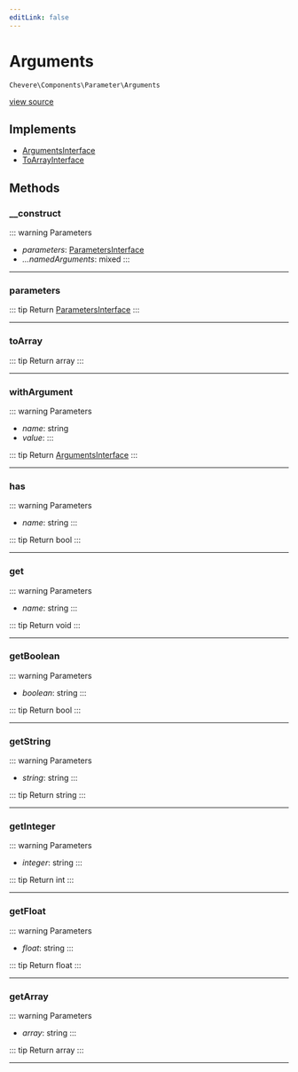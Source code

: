 ```yaml
---
editLink: false
---
```


# Arguments

`Chevere\Components\Parameter\Arguments`

[view source](https://github.com/chevere/chevere/blob/master/src/Chevere/Components/Parameter/Arguments.php)

## Implements

- [ArgumentsInterface](../../Interfaces/Parameter/ArgumentsInterface.md)
- [ToArrayInterface](../../Interfaces/Common/ToArrayInterface.md)

## Methods

### __construct

::: warning Parameters
- *parameters*: [ParametersInterface](../../Interfaces/Parameter/ParametersInterface.md)
- *...namedArguments*: mixed
:::

---

### parameters

::: tip Return
[ParametersInterface](../../Interfaces/Parameter/ParametersInterface.md)
:::

---

### toArray

::: tip Return
array
:::

---

### withArgument

::: warning Parameters
- *name*: string
- *value*: 
:::

::: tip Return
[ArgumentsInterface](../../Interfaces/Parameter/ArgumentsInterface.md)
:::

---

### has

::: warning Parameters
- *name*: string
:::

::: tip Return
bool
:::

---

### get

::: warning Parameters
- *name*: string
:::

::: tip Return
void
:::

---

### getBoolean

::: warning Parameters
- *boolean*: string
:::

::: tip Return
bool
:::

---

### getString

::: warning Parameters
- *string*: string
:::

::: tip Return
string
:::

---

### getInteger

::: warning Parameters
- *integer*: string
:::

::: tip Return
int
:::

---

### getFloat

::: warning Parameters
- *float*: string
:::

::: tip Return
float
:::

---

### getArray

::: warning Parameters
- *array*: string
:::

::: tip Return
array
:::

---
